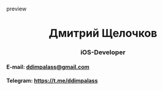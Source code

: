 preview
<h1 align="center">Дмитрий Щелочков</h1>
<h3 align="center">iOS-Developer</h3>

#### E-mail: ddimpalass@gmail.com
#### Telegram: https://t.me/ddimpalass



